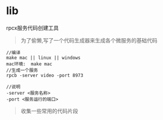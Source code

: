 # lib
rpcx服务代码创建工具
> 为了偷懒,写了一个代码生成器来生成各个微服务的基础代码

```
//编译
make mac || linux || windows
mac环境:  make mac
//生成一个服务
rpcb -server video -port 8973  

//说明
-server <服务名称>
-port <服务运行的端口>  
```

> 收集一些常用的代码片段
